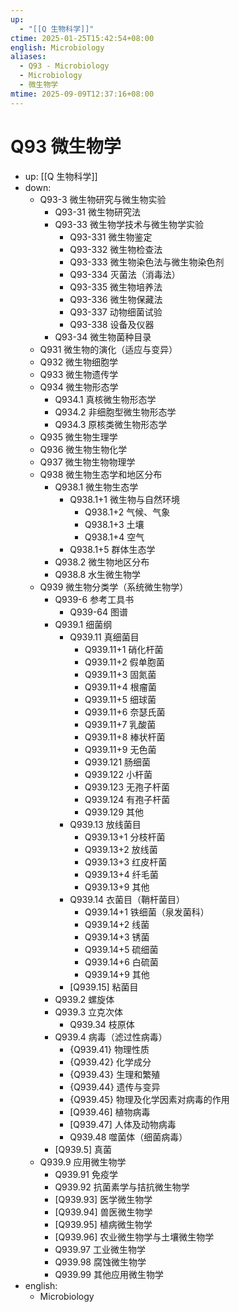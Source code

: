 ```yaml
---
up:
  - "[[Q 生物科学]]"
ctime: 2025-01-25T15:42:54+08:00
english: Microbiology
aliases:
  - Q93 - Microbiology
  - Microbiology
  - 微生物学
mtime: 2025-09-09T12:37:16+08:00
---
```


# Q93 微生物学

- up: [[Q 生物科学]]
- down:
	- Q93-3 微生物研究与微生物实验
		- Q93-31 微生物研究法
		- Q93-33 微生物学技术与微生物学实验
			- Q93-331 微生物鉴定
			- Q93-332 微生物检查法
			- Q93-333 微生物染色法与微生物染色剂
			- Q93-334 灭菌法（消毒法）
			- Q93-335 微生物培养法
			- Q93-336 微生物保藏法
			- Q93-337 动物细菌试验
			- Q93-338 设备及仪器
		- Q93-34 微生物菌种目录
	- Q931 微生物的演化（适应与变异）
	- Q932 微生物细胞学
	- Q933 微生物遗传学
	- Q934 微生物形态学
		- Q934.1 真核微生物形态学
		- Q934.2 非细胞型微生物形态学
		- Q934.3 原核类微生物形态学
	- Q935 微生物生理学
	- Q936 微生物生物化学
	- Q937 微生物生物物理学
	- Q938 微生物生态学和地区分布
		- Q938.1 微生物生态学
			- Q938.1+1 微生物与自然环境
				- Q938.1+2 气候、气象
				- Q938.1+3 土壤
				- Q938.1+4 空气
			- Q938.1+5 群体生态学
		- Q938.2 微生物地区分布
		- Q938.8 水生微生物学
	- Q939 微生物分类学（系统微生物学）
		- Q939-6 参考工具书
			- Q939-64 图谱
		- Q939.1 细菌纲
			- Q939.11 真细菌目
				- Q939.11+1 硝化杆菌
				- Q939.11+2 假单胞菌
				- Q939.11+3 固氮菌
				- Q939.11+4 根瘤菌
				- Q939.11+5 细球菌
				- Q939.11+6 奈瑟氏菌
				- Q939.11+7 乳酸菌
				- Q939.11+8 棒状杆菌
				- Q939.11+9 无色菌
				- Q939.121 肠细菌
				- Q939.122 小杆菌
				- Q939.123 无孢子杆菌
				- Q939.124 有孢子杆菌
				- Q939.129 其他
			- Q939.13 放线菌目
				- Q939.13+1 分枝杆菌
				- Q939.13+2 放线菌
				- Q939.13+3 红皮杆菌
				- Q939.13+4 纤毛菌
				- Q939.13+9 其他
			- Q939.14 衣菌目（鞘杆菌目）
				- Q939.14+1 铁细菌（泉发菌科）
				- Q939.14+2 线菌
				- Q939.14+3 锈菌
				- Q939.14+5 硫细菌
				- Q939.14+6 白硫菌
				- Q939.14+9 其他
			- [Q939.15] 粘菌目
		- Q939.2 螺旋体
		- Q939.3 立克次体
			- Q939.34 枝原体
		- Q939.4 病毒（滤过性病毒）
			- {Q939.41} 物理性质
			- {Q939.42} 化学成分
			- {Q939.43} 生理和繁殖
			- {Q939.44} 遗传与变异
			- {Q939.45} 物理及化学因素对病毒的作用
			- [Q939.46] 植物病毒
			- [Q939.47] 人体及动物病毒
			- Q939.48 噬菌体（细菌病毒）
		- [Q939.5] 真菌
	- Q939.9 应用微生物学
		- Q939.91 免疫学
		- Q939.92 抗菌素学与拮抗微生物学
		- [Q939.93] 医学微生物学
		- [Q939.94] 兽医微生物学
		- [Q939.95] 植病微生物学
		- [Q939.96] 农业微生物学与土壤微生物学
		- Q939.97 工业微生物学
		- Q939.98 腐蚀微生物学
		- Q939.99 其他应用微生物学
- english:
	- Microbiology
